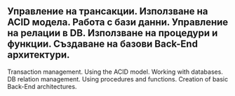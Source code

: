 Управление на трансакции.
Използване на ACID модела.
Работа с бази данни.
Управление на релации в DB.
Използване на процедури и функции.
Създаване на базови Back-End архитектури.
----------------------------------------------
Transaction management.
Using the ACID model.
Working with databases.
DB relation management.
Using procedures and functions.
Creation of basic Back-End architectures.
